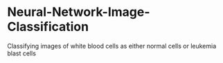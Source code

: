 # Neural-Network-Image-Classification
Classifying images of white blood cells as either normal cells or leukemia blast cells
